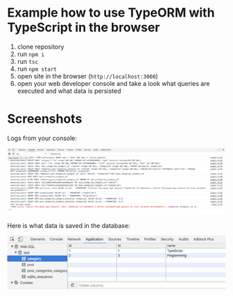 # Example how to use TypeORM with TypeScript in the browser

1. clone repository 
2. run `npm i`
3. run `tsc`
4. run `npm start`
5. open site in the browser (`http://localhost:3000`)
6. open your web developer console and take a look what queries are executed and what data is persisted

# Screenshots

Logs from your console:

![typeorm-browser-websql-console](./resources/web-console.png)

Here is what data is saved in the database:

![typeorm-browser-websql-database](./resources/websql-database.png)